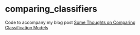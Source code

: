 # comparing_classifiers
Code to accompany my blog post [Some Thoughts on Comparing Classification Models](https://practicalcheminformatics.blogspot.com/2020/05/some-thoughts-on-comparing.html)
